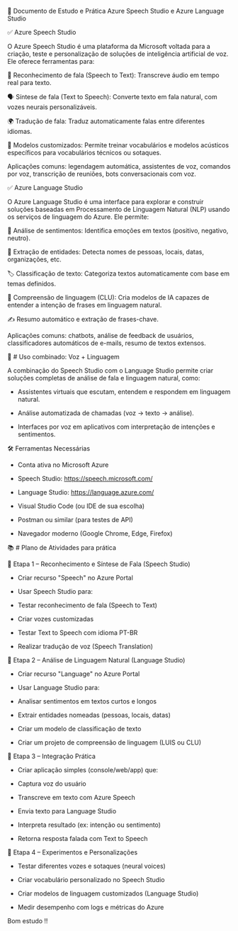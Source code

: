 🧠 Documento de Estudo e Prática
Azure Speech Studio e Azure Language Studio

✅ Azure Speech Studio

O Azure Speech Studio é uma plataforma da Microsoft voltada para a criação, teste e personalização de soluções de inteligência artificial de voz. Ele oferece ferramentas para:

🎤 Reconhecimento de fala (Speech to Text): Transcreve áudio em tempo real para texto.

🗣️ Síntese de fala (Text to Speech): Converte texto em fala natural, com vozes neurais personalizáveis.

🌍 Tradução de fala: Traduz automaticamente falas entre diferentes idiomas.

🔧 Modelos customizados: Permite treinar vocabulários e modelos acústicos específicos para vocabulários técnicos ou sotaques.

Aplicações comuns: legendagem automática, assistentes de voz, comandos por voz, transcrição de reuniões, bots conversacionais com voz.

✅ Azure Language Studio

O Azure Language Studio é uma interface para explorar e construir soluções baseadas em Processamento de Linguagem Natural (NLP) usando os serviços de linguagem do Azure. Ele permite:

💬 Análise de sentimentos: Identifica emoções em textos (positivo, negativo, neutro).

🧠 Extração de entidades: Detecta nomes de pessoas, locais, datas, organizações, etc.

🏷️ Classificação de texto: Categoriza textos automaticamente com base em temas definidos.

🤖 Compreensão de linguagem (CLU): Cria modelos de IA capazes de entender a intenção de frases em linguagem natural.

✍️ Resumo automático e extração de frases-chave.

Aplicações comuns: chatbots, análise de feedback de usuários, classificadores automáticos de e-mails, resumo de textos extensos.

🤖 # Uso combinado: Voz + Linguagem

A combinação do Speech Studio com o Language Studio permite criar soluções completas de análise de fala e linguagem natural, como:

 - Assistentes virtuais que escutam, entendem e respondem em linguagem natural.

 - Análise automatizada de chamadas (voz → texto → análise).

 - Interfaces por voz em aplicativos com interpretação de intenções e sentimentos.

🛠️  Ferramentas Necessárias

- Conta ativa no Microsoft Azure

 - Speech Studio: https://speech.microsoft.com/

 - Language Studio: https://language.azure.com/

 - Visual Studio Code (ou IDE de sua escolha)

 - Postman ou similar (para testes de API)

 - Navegador moderno (Google Chrome, Edge, Firefox)

📚 # Plano de Atividades para prática

🔹 Etapa 1 – Reconhecimento e Síntese de Fala (Speech Studio)

 - Criar recurso "Speech" no Azure Portal

 - Usar Speech Studio para:

 - Testar reconhecimento de fala (Speech to Text)

 - Criar vozes customizadas

 - Testar Text to Speech com idioma PT-BR

 - Realizar tradução de voz (Speech Translation)

🔹 Etapa 2 – Análise de Linguagem Natural (Language Studio)

 - Criar recurso "Language" no Azure Portal

 - Usar Language Studio para:

 - Analisar sentimentos em textos curtos e longos

 - Extrair entidades nomeadas (pessoas, locais, datas)

 - Criar um modelo de classificação de texto

 - Criar um projeto de compreensão de linguagem (LUIS ou CLU)

🔹 Etapa 3 – Integração Prática

 - Criar aplicação simples (console/web/app) que:

 - Captura voz do usuário

 - Transcreve em texto com Azure Speech

 - Envia texto para Language Studio

 - Interpreta resultado (ex: intenção ou sentimento)

 - Retorna resposta falada com Text to Speech

🔹 Etapa 4 – Experimentos e Personalizações

- Testar diferentes vozes e sotaques (neural voices)

- Criar vocabulário personalizado no Speech Studio

- Criar modelos de linguagem customizados (Language Studio)

- Medir desempenho com logs e métricas do Azure

Bom estudo !!
